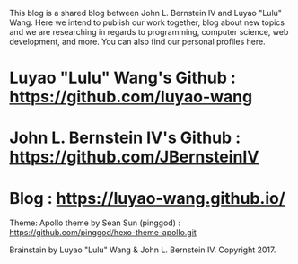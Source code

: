 This blog is a shared blog between John L. Bernstein IV and Luyao "Lulu" Wang. Here we intend to publish our work together, blog about new topics and we are researching in regards to programming, computer science, web development, and more. You can also find our personal profiles here.

# Luyao "Lulu" Wang's Github : https://github.com/luyao-wang

# John L. Bernstein IV's Github : https://github.com/JBernsteinIV

# Blog : https://luyao-wang.github.io/

Theme: Apollo theme by Sean Sun (pinggod) : https://github.com/pinggod/hexo-theme-apollo.git

Brainstain by Luyao "Lulu" Wang & John L. Bernstein IV. Copyright 2017.
